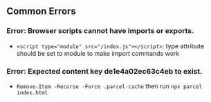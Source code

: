 ## Common Errors

### Error: Browser scripts cannot have imports or exports.

- `<script type="module" src="/index.js"></script>`: type attribute should be set to module to make import commands work


### Error: Expected content key de1e4a02ec63c4eb to exist.

- `Remove-Item -Recurse -Force .parcel-cache` then run `npx parcel index.html`


